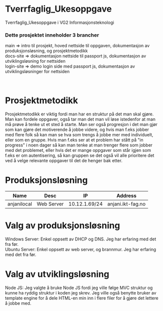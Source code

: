 # Tverrfaglig_Ukesoppgave
Tverrfaglig_Ukesoppgave i VG2 Informasjonsteknologi

### Dette prosjektet inneholder 3 brancher
main => intro til prosjekt, hoved nettside til oppgaven, dokumentasjon av produksjonsløsning, og prosjektmetodikk
<br />
docs-site => dokumentasjon nettside til passport js, dokumentasjon av utviklingsløsning for nettsiden
<br />
login-site => demo login side med passport js, dokumentasjon av utviklingsløsninger for nettsiden

<br />

# Prosjektmetodikk
Prosjektmetodikk er viktig fordi man har en struktur på det man skal gjøre. Man kan fordele oppgaver, også tar man det man vil løse istedenfor at man må prøve å tenke ut et sted å starte. Man ser også progresjon i det man gjør som kan gjøre det motiverende å jobbe videre, og hvis man f.eks jobber med flere folk så kan man se hva som trengs å jobbe mer med individuelt, eller som en gruppe. Hvis man f.eks ser at et problem har stått på "in progress" i noen dager så kan man tenke at man trenger flere som jobber med det problemet, eller hvis det er mange oppgaver som står igjen som f.eks er om autentisering, så kan gruppen se det også vil alle prioritere det ved å velge relevante oppgaver til det de henger bak etter.

# Produksjonsløsning
| Name        | Desc                          | IP            | Address           |
|-------------|-------------------------------|---------------|-------------------|
| anjanilocal | Web Server | 10.12.1.69/24 | anjani.ikt-fag.no |

# Valg av produksjonsløsning
Windows Server: Enkel oppsett av DHCP og DNS. Jeg har erfaring med det fra før.
<br />
Ubuntu Server: Enkel oppsett av web server, og brannmur. Jeg har erfaring med det fra før.

# Valg av utviklingsløsning
Node JS: Jeg valgte å bruke Node JS fordi jeg ville følge MVC struktur og kunne ha ryddig struktur i koden jeg skrev. Jeg ville også benytte bruker av template engine for å dele HTML-en min inn i flere filer for å gjøre det lettere å jobbe med.
